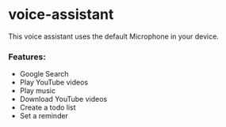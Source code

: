 # voice-assistant


This voice assistant uses the default Microphone in your device.

### Features:
* Google Search
* Play YouTube videos
* Play music
* Download YouTube videos
* Create a todo list
* Set a reminder
